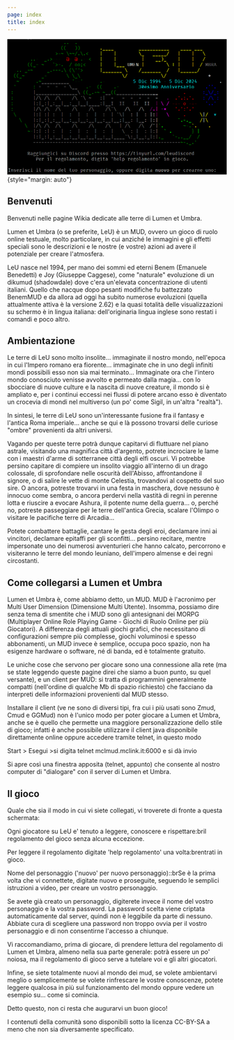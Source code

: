 ```yaml
---
page: index
title: index
---
```


![Logo](/Logo.png){style="margin: auto"}

## Benvenuti

Benvenuti nelle pagine Wikia dedicate alle terre di Lumen et Umbra.

Lumen et Umbra (o se preferite, LeU) è un MUD, ovvero un gioco di ruolo online testuale, molto particolare, in cui anziché le immagini e gli effetti speciali sono le descrizioni e le nostre (e vostre) azioni ad avere il potenziale per creare l'atmosfera.

LeU nasce nel 1994, per mano dei sommi ed eterni Benem (Emanuele Benedetti) e Joy (Giuseppe Caggese), come "naturale" evoluzione di un dikumud (shadowdale) dove c'era un'elevata concentrazione di utenti italiani. Quello che nacque dopo pesanti modifiche fu battezzato BenemMUD e da allora ad oggi ha subito numerose evoluzioni (quella attualmente attiva è la versione 2.62) e la quasi totalità delle visualizzazioni su schermo è in lingua italiana: dell'originaria lingua inglese sono restati i comandi e poco altro.

## Ambientazione

Le terre di LeU sono molto insolite... immaginate il nostro mondo, nell'epoca in cui l'Impero romano era fiorente... immaginate che in uno degli infiniti mondi possibili esso non sia mai terminato... Immaginate ora che l'intero mondo conosciuto venisse avvolto e permeato dalla magia... con lo sbocciare di nuove culture e la nascita di nuove creature, il mondo si è ampliato e, per i continui eccessi nei flussi di potere arcano esso è diventato un crocevia di mondi nel multiverso (un po' come Sigil, in un'altra "realtà").

In sintesi, le terre di LeU sono un'interessante fusione fra il fantasy e l'antica Roma imperiale... anche se qui e là possono trovarsi delle curiose "ombre" provenienti da altri universi.

Vagando per queste terre potrà dunque capitarvi di fluttuare nel piano astrale, visitando una magnifica città d'argento, potrete incrociare le lame con i maestri d'arme di sotterranee città degli elfi oscuri. Vi potrebbe persino capitare di compiere un insolito viaggio all'interno di un drago colossale, di sprofondare nelle oscurità dell'Abisso, affrontandone il signore, o di salire le vette di monte Celestia, trovandovi al cospetto del suo sire. O ancora, potreste trovarvi in una festa in maschera, dove nessuno è innocuo come sembra, o ancora perdervi nella vastità di regni in perenne lotta e riuscire a evocare Ashura, il potente nume della guerra... o, perché no, potreste passeggiare per le terre dell'antica Grecia, scalare l'Olimpo o visitare le pacifiche terre di Arcadia...

Potete combattere battaglie, cantare le gesta degli eroi, declamare inni ai vincitori, declamare epitaffi per gli sconfitti... persino recitare, mentre impersonate uno dei numerosi avventurieri che hanno calcato, percorrono e visiteranno le terre del mondo leuniano, dell'impero almense e dei regni circostanti.

## Come collegarsi a Lumen et Umbra

Lumen et Umbra è, come abbiamo detto, un MUD. MUD è l'acronimo per Multi User Dimension (Dimensione Multi Utente). Insomma, possiamo dire senza tema di smentite che i MUD sono gli antesignani dei MORPG (Multiplayer Online Role Playing Game - Giochi di Ruolo Online per più Giocatori). A differenza degli attuali giochi grafici, che necessitano di configurazioni sempre più complesse, giochi voluminosi e spesso abbonamenti, un MUD invece è semplice, occupa poco spazio, non ha esigenze hardware o software, né di banda, ed è totalmente gratuito.

Le uniche cose che servono per giocare sono una connessione alla rete (ma se state leggendo queste pagine direi che siamo a buon punto, su quel versante), e un client per MUD: si tratta di programmini generalmente compatti (nell'ordine di qualche Mb di spazio richiesto) che facciano da interpreti delle informazioni provenienti dal MUD stesso.

Installare il client (ve ne sono di diversi tipi, fra cui i più usati sono Zmud, Cmud e GGMud) non è l'unico modo per poter giocare a Lumen et Umbra, anche se è quello che permette una maggiore personalizzazione dello stile di gioco; infatti è anche possibile utilizzare il client java disponibile direttamente online oppure accedere tramite telnet, in questo modo

Start > Esegui >si digita telnet mclmud.mclink.it:6000 e si dà invio

Si apre così una finestra apposita (telnet, appunto) che consente al nostro computer di "dialogare" con il server di Lumen et Umbra.

## Il gioco

Quale che sia il modo in cui vi siete collegati, vi troverete di fronte a questa schermata:

Ogni giocatore su LeU e' tenuto a leggere, conoscere e rispettare\:bril regolamento del gioco senza alcuna eccezione.

Per leggere il regolamento digitate 'help regolamento' una volta\:brentrati in gioco.

Nome del personaggio ('nuovo' per nuovo personaggio)::brSe è la prima volta che vi connettete, digitate nuovo e proseguite, seguendo le semplici istruzioni a video, per creare un vostro personaggio.

Se avete già creato un personaggio, digiterete invece il nome del vostro personaggio e la vostra password. La password scelta viene criptata automaticamente dal server, quindi non è leggibile da parte di nessuno. Abbiate cura di scegliere una password non troppo ovvia per il vostro personaggio e di non consentirne l'accesso a chiunque.

Vi raccomandiamo, prima di giocare, di prendere lettura del regolamento di Lumen et Umbra, almeno nella sua parte generale: potrà essere un po' noiosa, ma il regolamento di gioco serve a tutelare voi e gli altri giocatori.

Infine, se siete totalmente nuovi al mondo dei mud, se volete ambientarvi meglio o semplicemente se volete rinfrescare le vostre conoscenze, potete leggere qualcosa in più sul funzionamento del mondo oppure vedere un esempio su... come si comincia.

Detto questo, non ci resta che augurarvi un buon gioco!

I contenuti della comunità sono disponibili sotto la licenza CC-BY-SA a meno che non sia diversamente specificato.
